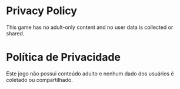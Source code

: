 # Privacy Policy

This game has no adult-only content and no user data is collected or shared.

# Política de Privacidade

Este jogo não possui conteúdo adulto e nenhum dado dos usuários é coletado ou compartilhado.
